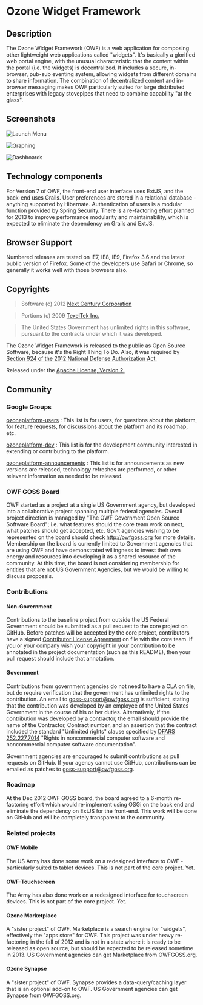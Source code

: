 # Ozone Widget Framework 
 
## Description

The Ozone Widget Framework (OWF) is a web application for composing other lightweight web applications called "widgets".  It's basically a glorified web portal engine, with the unusual characteristic that the content within the portal (i.e. the widgets) is decentralized.  It includes a secure, in-browser, pub-sub eventing system, allowing widgets from different domains to share information.  The combination of decentralized content and in-browser messaging makes OWF particularly suited for large distributed enterprises with legacy stovepipes that need to combine capability "at the glass".
 
## Screenshots

![Launch Menu](http://i.imgur.com/RuUyn.png)

![Graphing](http://i.imgur.com/8uZs1.png)

![Dashboards](http://i.imgur.com/7FFlu.png)

## Technology components
For Version 7 of OWF, the front-end user interface uses ExtJS, and the back-end uses Grails.  User preferences are stored in a relational database - anything supported by Hibernate.  Authentication of users is a modular function provided by Spring Security.  There is a re-factoring effort planned for 2013 to improve performance  modularity and maintainability, which is expected to eliminate the dependency on Grails and ExtJS.
 
 
## Browser Support
Numbered releases are tested on IE7, IE8, IE9, Firefox 3.6 and the latest public version of Firefox.  Some of the developers use Safari or Chrome, so generally it works well with those browsers also.
 
## Copyrights
> Software (c) 2012 [Next Century Corporation](http://www.nextcentury.com/ "Next Century")

> Portions (c) 2009 [TexelTek Inc.](http://www.texeltek.com/"TexelTek")

> The United States Government has unlimited rights in this software, pursuant to the contracts under which it was developed.  
 
The Ozone Widget Framework is released to the public as Open Source Software, because it's the Right Thing To Do. Also, it was required by [Section 924 of the 2012 National Defense Authorization Act.](http://www.gpo.gov/fdsys/pkg/PLAW-112publ81/pdf/PLAW-112publ81.pdf "NDAA FY12")

Released under the [Apache License, Version 2.](http://www.apache.org/licenses/LICENSE-2.0.html "Apache Licence v2")
 
## Community

### Google Groups

[ozoneplatform-users](https://groups.google.com/forum/?fromgroups#!forum/ozoneplatform-users) : This list is for users, for questions about the platform, for feature requests, for discussions about the platform and its roadmap, etc.

[ozoneplatform-dev](https://groups.google.com/forum/?fromgroups#!forum/ozoneplatform-dev) : This list is for the development community interested in extending or contributing to the platform.

[ozoneplatform-announcements](https://groups.google.com/forum/?fromgroups#!forum/ozoneplatform-announce) : This list is for announcements as new versions are released, technology refreshes are performed, or other relevant information as needed to be released.
 
### OWF GOSS Board
OWF started as a project at a single US Government agency, but developed into a collaborative project spanning multiple federal agencies.  Overall project direction is managed by "The OWF Government Open Source Software Board"; i.e. what features should the core team work on next, what patches should get accepted, etc.  Gov't agencies wishing to be represented on the board should check http://owfgoss.org for more details.  Membership on the board is currently limited to Government agencies that are using OWF and have demonstrated willingness to invest their own energy and resources into developing it as a shared resource of the community.  At this time, the board is not considering membership for entities that are not US Government Agencies, but we would be willing to discuss proposals.
 
### Contributions

#### Non-Government
Contributions to the baseline project from outside the US Federal Government should be submitted as a pull request to the core project on GitHub.  Before patches will be accepted by the core project, contributors have a signed [Contributor License Agreement](https://www.ozoneplatform.org/ContributorLicenseAgreement1-3OZONE.docx) on file with the core team.  If you or your company wish your copyright in your contribution to be annotated in the project documentation (such as this README), then your pull request should include that annotation.
 
#### Government
Contributions from government agencies do not need to have a CLA on file, but do require verification that the government has unlimited rights to the contribution.  An email to goss-support@owfgoss.org is sufficient, stating that the contribution was developed by an employee of the United States Government in the course of his or her duties. Alternatively, if the contribution was developed by a contractor, the email should provide the name of the Contractor, Contract number, and an assertion that the contract included the standard "Unlimited rights" clause specified by [DFARS 252.227.7014](http://www.acq.osd.mil/dpap/dars/dfars/html/current/252227.htm#252.227-7014) "Rights in noncommercial computer software and noncommercial computer software documentation".
 
Government agencies are encouraged to submit contributions as pull requests on GitHub.  If your agency cannot use GitHub, contributions can be emailed as patches to goss-support@owfgoss.org.
 
### Roadmap
 
At the Dec 2012 OWF GOSS board, the board agreed to a 6-month re-factoring effort which would re-implement using OSGi on the back end and eliminate the dependency on ExtJS for the front-end.  This work will be done on GitHub and will be completely transparent to the community.
 
### Related projects
 
#### OWF Mobile
The US Army has done some work on a redesigned interface to OWF - particularly suited to tablet devices.  This is not part of the core project.  Yet.
 
#### OWF-Touchscreen
The Army has also done work on a redesigned interface for touchscreen devices.  This is not part of the core project.  Yet.
 
#### Ozone Marketplace
A "sister project" of OWF.  Marketplace is a search engine for "widgets", effectively the "apps store" for OWF.  This project was under heavy re-factoring in the fall of 2012 and is not in a state where it is ready to be released as open source, but should be expected to be released sometime in 2013.  US Government agencies can get Marketplace from OWFGOSS.org.
 
#### Ozone Synapse
A "sister project" of OWF.  Synapse provides a data-query/caching layer that is an optional add-on to OWF.  US Government agencies can get Synapse from OWFGOSS.org.

